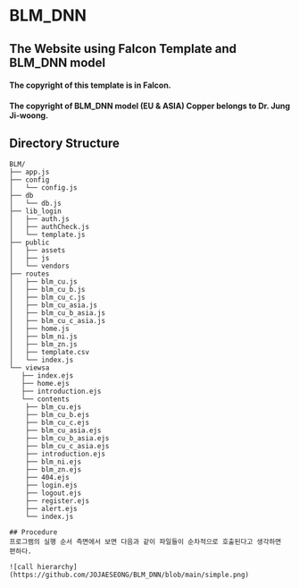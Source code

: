# BLM_DNN

## The Website using Falcon Template and BLM_DNN model 

#### The copyright of this template is in Falcon.

#### The copyright of BLM_DNN model (EU & ASIA) Copper belongs to Dr. Jung Ji-woong. 

## Directory Structure
```
BLM/
├── app.js
├── config
│   └── config.js
├── db
│   └── db.js
├── lib_login
│   ├── auth.js
│   ├── authCheck.js
│   └── template.js
├── public
│   ├── assets
│   ├── js
│   └── vendors
├── routes
│   ├── blm_cu.js
│   ├── blm_cu_b.js
│   ├── blm_cu_c.js
│   ├── blm_cu_asia.js
│   ├── blm_cu_b_asia.js
│   ├── blm_cu_c_asia.js
│   ├── home.js
│   ├── blm_ni.js
│   ├── blm_zn.js
│   ├── template.csv
│   └── index.js
└── viewsa
   ├── index.ejs
   ├── home.ejs
   ├── introduction.ejs
   └── contents
    ├── blm_cu.ejs
    ├── blm_cu_b.ejs
    ├── blm_cu_c.ejs
    ├── blm_cu_asia.ejs
    ├── blm_cu_b_asia.ejs
    ├── blm_cu_c_asia.ejs
    ├── introduction.ejs
    ├── blm_ni.ejs
    ├── blm_zn.ejs
    ├── 404.ejs
    ├── login.ejs
    ├── logout.ejs
    ├── register.ejs
    ├── alert.ejs
    └── index.js
     
## Procedure
프로그램의 실행 순서 측면에서 보면 다음과 같이 파일들이 순차적으로 호출된다고 생각하면 편하다.

![call hierarchy](https://github.com/JOJAESEONG/BLM_DNN/blob/main/simple.png)
